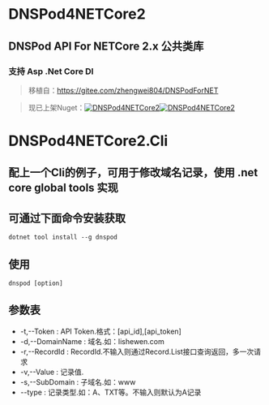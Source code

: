 # DNSPod4NETCore2
## DNSPod API For NETCore 2.x 公共类库
### 支持 Asp .Net Core DI
> 移植自：https://gitee.com/zhengwei804/DNSPodForNET

> 现已上架Nuget：[![DNSPod4NETCore2][1.1]][1.2][![DNSPod4NETCore2][nuget-img-base]][nuget-url-base]

[1.1]: https://img.shields.io/nuget/v/DNSPod4NETCore2.svg?style=flat
[1.2]: https://www.nuget.org/packages/DNSPod4NETCore2

[nuget-img-base]: https://img.shields.io/nuget/dt/DNSPod4NETCore2.svg
[nuget-url-base]: https://www.nuget.org/packages/DNSPod4NETCore2

# DNSPod4NETCore2.Cli
## 配上一个Cli的例子，可用于修改域名记录，使用 .net core global tools 实现
## 可通过下面命令安装获取
`dotnet tool install --g dnspod`
## 使用
`dnspod [option]`
## 参数表
* -t,--Token  :     API Token.格式：[api_id],[api_token]
* -d,--DomainName  :     域名.如：lishewen.com
* -r,--RecordId  :     RecordId.不输入则通过Record.List接口查询返回，多一次请求
* -v,--Value  :     记录值.
* -s,--SubDomain  :     子域名.如：www
* --type  :     记录类型.如：A、TXT等。不输入则默认为A记录